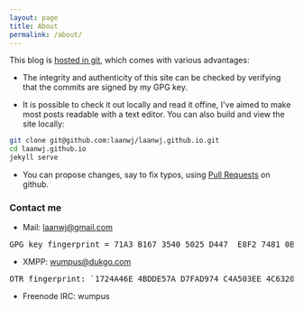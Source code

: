 ```yaml
---
layout: page
title: About
permalink: /about/
---
```


This blog is [hosted in git](https://blog.invisiblethings.org/2015/02/09/my-new-git-based-blog.html), which comes with
various advantages:

- The integrity and authenticity of this site can be checked by verifying that the commits are signed by my GPG key.

- It is possible to check it out locally and read it offine, I've aimed to make most posts readable with a text editor.
  You can also build and view the site locally:

```bash
git clone git@github.com:laanwj/laanwj.github.io.git
cd laanwj.github.io
jekyll serve
```

- You can propose changes, say to fix typos, using [Pull Requests](https://github.com/laanwj/laanwj.github.io/pulls) on
  github.

### Contact me

- Mail: [laanwj@gmail.com](mailto:laanwj@gmail.com)
<pre>
GPG key fingerprint = 71A3 B167 3540 5025 D447  E8F2 7481 0B01 2346 C9A6
</pre>
- XMPP: wumpus@dukgo.com
<pre>
OTR fingerprint: `1724A46E 4BDDE57A D7FAD974 C4A503EE 4C632069
</pre>
- Freenode IRC: wumpus


